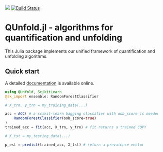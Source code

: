 [![](https://img.shields.io/badge/docs-dev-blue.svg)](https://mirkobunse.github.io/QUnfold.jl/dev)
[![Build Status](https://github.com/mirkobunse/QUnfold.jl/workflows/CI/badge.svg)](https://github.com/mirkobunse/QUnfold.jl/actions)

# QUnfold.jl - algorithms for quantification and unfolding

This Julia package implements our unified framework of quantification and unfolding algorithms.


## Quick start

A detailed [documentation](https://mirkobunse.github.io/QUnfold.jl/dev) is available online.

```julia
using QUnfold, ScikitLearn
@sk_import ensemble: RandomForestClassifier

# X_trn, y_trn = my_training_data(...)

acc = ACC( # a scikit-learn bagging classifier with oob_score is needed
    RandomForestClassifier(oob_score=true)
)
trained_acc = fit(acc, X_trn, y_trn) # fit returns a trained COPY

# X_tst = my_testing_data(...)

p_est = predict(trained_acc, X_tst) # return a prevalence vector
```
